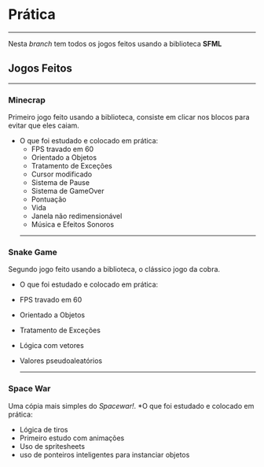 # Prática
---
Nesta *branch* tem todos os jogos feitos usando a biblioteca **SFML**

## Jogos Feitos
---
### Minecrap
Primeiro jogo feito usando a biblioteca, consiste em clicar nos blocos para evitar que eles caiam.
* O que foi estudado e colocado em prática:
  * FPS travado em 60
  * Orientado a Objetos
  * Tratamento de Exceções
  * Cursor modificado
  * Sistema de Pause
  * Sistema de GameOver
  * Pontuação
  * Vida
  * Janela não redimensionável
  * Música e Efeitos Sonoros
  ---
### Snake Game
Segundo jogo feito usando a biblioteca, o clássico jogo da cobra.
* O que foi estudado e colocado em prática:
 * FPS travado em 60
 * Orientado a Objetos
 * Tratamento de Exceções
 * Lógica com vetores
 * Valores pseudoaleatórios 
 
   ---
 ### Space War
 Uma cópia mais simples do *Spacewar!*.
 *O que foi estudado e colocado em prática:
  * Lógica de tiros
  * Primeiro estudo com animações
  * Uso de spritesheets
  * uso de ponteiros inteligentes para instanciar objetos

